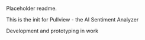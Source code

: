 Placeholder readme.

This is the init for Pullview - the AI Sentiment Analyzer

Development and prototyping in work
